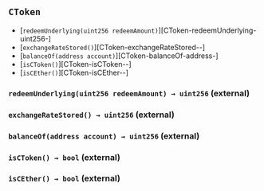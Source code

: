 ## <span id="CToken"></span> `CToken`



- [`redeemUnderlying(uint256 redeemAmount)`][CToken-redeemUnderlying-uint256-]
- [`exchangeRateStored()`][CToken-exchangeRateStored--]
- [`balanceOf(address account)`][CToken-balanceOf-address-]
- [`isCToken()`][CToken-isCToken--]
- [`isCEther()`][CToken-isCEther--]
### <span id="CToken-redeemUnderlying-uint256-"></span> `redeemUnderlying(uint256 redeemAmount) → uint256` (external)



### <span id="CToken-exchangeRateStored--"></span> `exchangeRateStored() → uint256` (external)



### <span id="CToken-balanceOf-address-"></span> `balanceOf(address account) → uint256` (external)



### <span id="CToken-isCToken--"></span> `isCToken() → bool` (external)



### <span id="CToken-isCEther--"></span> `isCEther() → bool` (external)



